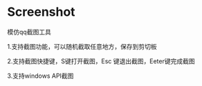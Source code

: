 # Screenshot
模仿qq截图工具

1.支持截图功能，可以随机截取任意地方，保存到剪切板

2.支持截图快捷键，S键打开截图，Esc 键退出截图，Eeter键完成截图

3.支持windows API截图
